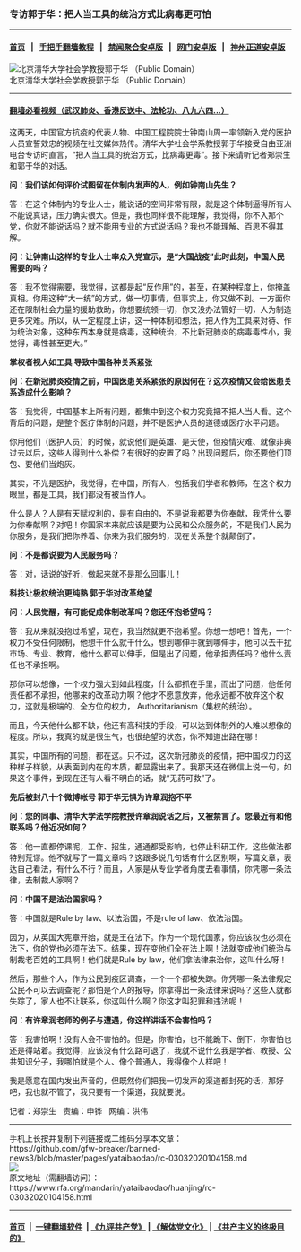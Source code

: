 ### 专访郭于华：把人当工具的统治方式比病毒更可怕
------------------------

#### [首页](https://github.com/gfw-breaker/banned-news3/blob/master/README.md) &nbsp;&nbsp;|&nbsp;&nbsp; [手把手翻墙教程](https://github.com/gfw-breaker/guides/wiki) &nbsp;&nbsp;|&nbsp;&nbsp; [禁闻聚合安卓版](https://github.com/gfw-breaker/bn-android) &nbsp;&nbsp;|&nbsp;&nbsp; [网门安卓版](https://github.com/oGate2/oGate) &nbsp;&nbsp;|&nbsp;&nbsp; [神州正道安卓版](https://github.com/SzzdOgate/update) 



<div id="headerimg">
 <img alt="北京清华大学社会学教授郭于华 （Public Domain）" src="https://www.rfa.org/mandarin/yataibaodao/huanjing/rc-03032020104158.html/0303j.jpg/image" title="北京清华大学社会学教授郭于华 （Public Domain）"/>
 <div id="headerimgcontents">
  <div id="headerimgcaption">
   <span>
    北京清华大学社会学教授郭于华 （Public Domain）
   </span>
   <!-- zoomattribute -->
  </div>
  <!-- headerimgcaption -->
 </div>
 <!-- headerimagecontents -->
</div>

<hr/>


#### [翻墙必看视频（武汉肺炎、香港反送中、法轮功、八九六四...）](https://github.com/gfw-breaker/banned-news3/blob/master/pages/link3.md)

<div id="storytext">
 <div>
  <div class="slot_header">
  </div>
 </div>
 <p>
  这两天，中国官方抗疫的代表人物、中国工程院院士钟南山周一率领新入党的医护人员宣誓效忠的视频在社交媒体热传。清华大学社会学系教授郭于华接受自由亚洲电台专访时直言，“把人当工具的统治方式，比病毒更毒”。接下来请听记者郑崇生和郭于华的对话。
 </p>
 <p>
 </p>
 <p>
 </p>
 <p>
  <b>
   问：我们该如何评价试图留在体制内发声的人，例如钟南山先生？
  </b>
 </p>
 <p>
  答：在这个体制内的专业人士，能说话的空间非常有限，就是这个体制逼得所有人不能说真话，压力确实很大。但是，我也同样很不能理解，我觉得，你不入那个党，你就不能说话吗？就不能用专业的方式说话吗？我也不能理解、百思不得其解。
 </p>
 <p>
  <b>
   问：让钟南山这样的专业人士率众入党宣示，是“大国战疫”此时此刻，中国人民需要的吗？
  </b>
  <b>
  </b>
 </p>
 <p>
  答：我不觉得需要，我觉得，这都是起“反作用”的，甚至，在某种程度上，你掩盖真相。你用这种“大一统”的方式，做一切事情，但事实上，你又做不到。一方面你还在限制社会力量的援助救助，你想要统领一切，你又没办法管好一切，人为制造更多灾难。所以，从一定程度上讲，这一种体制和想法，把人作为工具来对待、作为统治对象，这种东西本身就是病毒，这种统治，不比新冠肺炎的病毒毒性小，我觉得，毒性甚至更大。”
 </p>
 <p>
 </p>
 <p>
  <b>
   掌权者视人如工具
  </b>
  <b>
  </b>
  <b>
   导致中国各种关系紧张
  </b>
  <b>
  </b>
 </p>
 <p>
  <b>
   问：在新冠肺炎疫情之前，中国医患关系紧张的原因何在？这次疫情又会给医患关系造成什么影响？
  </b>
  <b>
  </b>
 </p>
 <p>
  <b>
  </b>
 </p>
 <p>
  答：我觉得，中国基本上所有问题，都集中到这个权力究竟把不把人当人看。这个背后的问题，是整个医疗体制的问题，并不是医护人员的道德或医疗水平问题。
 </p>
 <p>
  你用他们（医护人员）的时候，就说他们是英雄、是天使，但疫情灾难、就像非典过去以后，这些人得到什么补偿？有很好的安置了吗？出现问题后，你还要他们顶包、要他们当炮灰。
 </p>
 <p>
  其实，不光是医护，我觉得，在中国，所有人，包括我们学者和教师，在这个权力眼里，都是工具，我们都没有被当作人。
 </p>
 <p>
  什么是人？人是有天赋权利的，是有自由的，不是说我都要为你奉献，我凭什么要为你奉献啊？对吧！你国家本来就应该是要为公民和公众服务的，不是我们人民为你服务，是我们把你养着、你来为我们服务的，现在关系整个就颠倒了。
 </p>
 <p>
  <b>
   问：不是都说要为人民服务吗？
  </b>
  <b>
  </b>
 </p>
 <p>
  答：对，话说的好听，做起来就不是那么回事儿！
 </p>
 <p>
 </p>
 <p>
  <b>
   科技让极权统治更纯熟
  </b>
  <b>
  </b>
  <b>
  </b>
  <b>
   郭于华对改革绝望
  </b>
 </p>
 <p>
  <b>
   问：人民觉醒，有可能促成体制改革吗？您还怀抱希望吗？
  </b>
  <b>
  </b>
 </p>
 <p>
  答：我从来就没抱过希望，现在，我当然就更不抱希望。你想一想吧！首先，一个权力不受任何限制，他想干什么就干什么，想到哪伸手就到哪伸手，他可以去干扰市场、专业、教育，他什么都可以伸手，但是出了问题，他承担责任吗？他什么责任也不承担啊。
 </p>
 <p>
  那你可以想像，一个权力强大到如此程度，什么都抓在手里，而出了问题，他任何责任都不承担，他哪来的改革动力啊？他才不愿意放弃，他永远都不放弃这个权力，这就是极端的、全方位的权力， Authoritarianism（集权的统治）。
 </p>
 <p>
  而且，今天他什么都不缺，他还有高科技的手段，可以达到体制外的人难以想像的程度。所以，我真的就是很生气，也很绝望的状态，你不知道出路在哪！
 </p>
 <p>
  其实，中国所有的问题，都在这。只不过，这次新冠肺炎的疫情，把中国权力的这种样子样貌，从表面到内在的本质，都显露出来了。我那天还在微信上说一句，如果这个事件，到现在还有人看不明白的话，就“无药可救”了。
 </p>
 <p>
 </p>
 <p>
  <b>
   先后被封八十个微博帐号
  </b>
  <b>
  </b>
  <b>
   郭于华无惧为许章润抱不平
  </b>
  <b>
  </b>
 </p>
 <p>
  <b>
  </b>
 </p>
 <p>
  <b>
   问：您的同事、清华大学法学院教授许章润说话之后，又被禁言了。您最近有和他联系吗？他近况如何？
  </b>
  <b>
  </b>
 </p>
 <p>
  答：他一直都停课呢，工作、招生，通通都受影响，也停止科研工作。这些做法都特别荒谬。他不就写了一篇文章吗？这跟多说几句话有什么区别啊，写篇文章，表达自己看法，有什么不行？而且，人家是从专业学者角度去看事情，你凭哪一条法律，去制裁人家啊？
 </p>
 <p>
  <b>
   问：中国不是法治国家吗？
  </b>
  <b>
  </b>
 </p>
 <p>
  答：中国就是Rule by law、以法治国，不是rule of law、依法治国。
 </p>
 <p>
  因为，从英国大宪章开始，就是王在法下。作为一个现代国家，你应该权也必须在法下，你的党也必须在法下。结果，现在变他们全在法上啊！法就变成他们统治与制裁老百姓的工具啊！他们就是Rule by law，他们拿法律来治你，这叫什么呀！
 </p>
 <p>
  然后，那些个人，作为公民到疫区调查，一个一个都被失踪。你凭哪一条法律规定公民不可以去调查呢？那怕是个人的报导，你拿得出一条法律来说吗？这些人就都失踪了，家人也不让联系，你这叫什么啊？你这才叫犯罪和违法呢！
 </p>
 <p>
  <b>
   问：有许章润老师的例子与遭遇，你这样讲话不会害怕吗？
  </b>
  <b>
  </b>
 </p>
 <p>
  答：我害怕啊！没有人会不害怕的。但是，你害怕，也不能跪下、倒下，你害怕也还是得站着。我觉得，应该没有什么路可退了，我就不说什么我是学者、教授、公共知识分子，我哪怕就是个人、像个普通人，我得像个人样吧！
 </p>
 <p>
  我是愿意在国内发出声音的，但既然你们把我一切发声的渠道都封死的话，那好吧，我也就不管了，我只要有一个渠道，我就要说。
 </p>
 <p>
 </p>
 <p>
  记者：郑崇生   责编：申铧   网编：洪伟
 </p>
</div>

<hr/>
手机上长按并复制下列链接或二维码分享本文章：<br/>
https://github.com/gfw-breaker/banned-news3/blob/master/pages/yataibaodao/rc-03032020104158.md <br/>
<a href='https://github.com/gfw-breaker/banned-news3/blob/master/pages/yataibaodao/rc-03032020104158.md'><img src='https://github.com/gfw-breaker/banned-news3/blob/master/pages/yataibaodao/rc-03032020104158.md.png'/></a> <br/>
原文地址（需翻墙访问）：https://www.rfa.org/mandarin/yataibaodao/huanjing/rc-03032020104158.html


------------------------
#### [首页](https://github.com/gfw-breaker/banned-news3/blob/master/README.md) &nbsp;|&nbsp; [一键翻墙软件](https://github.com/gfw-breaker/nogfw/blob/master/README.md) &nbsp;| [《九评共产党》](https://github.com/gfw-breaker/9ping.md/blob/master/README.md#九评之一评共产党是什么) | [《解体党文化》](https://github.com/gfw-breaker/jtdwh.md/blob/master/README.md) | [《共产主义的终极目的》](https://github.com/gfw-breaker/gczydzjmd.md/blob/master/README.md)


<img src='http://gfw-breaker.win/banned-news3/pages/yataibaodao/rc-03032020104158.md' width='0px' height='0px'/>
